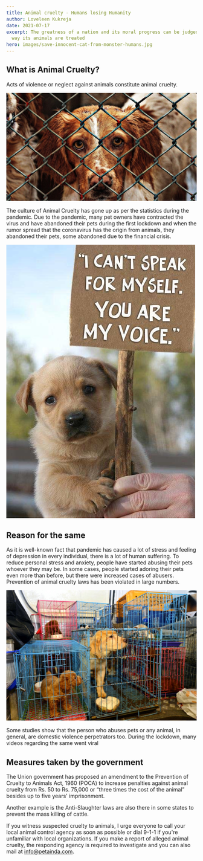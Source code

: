 ```yaml
---
title: Animal cruelty - Humans losing Humanity
author: Loveleen Kukreja
date: 2021-07-17
excerpt: The greatness of a nation and its moral progress can be judged by the
  way its animals are treated
hero: images/save-innocent-cat-from-monster-humans.jpg
---
```

## What is Animal Cruelty?

Acts of violence or neglect against animals constitute animal cruelty.

![A cute dog behind the bars](images/a-cute-dog-behind-a-prison-barrier.jpeg "A cute dog behind the bars")

The culture of Animal Cruelty has gone up as per the statistics during the pandemic. Due to the pandemic, many pet owners have contracted the virus and have abandoned their pets during the first lockdown and when the rumor spread that the coronavirus has the origin from animals, they abandoned their pets, some abandoned due to the financial crisis.

![Innocent dog asking for help](images/innocent-dog-asking-for-help.jpg "Innocent dog asking for help")

## Reason for the same

As it is well-known fact that pandemic has caused a lot of stress and feeling of depression in every individual, there is a lot of human suffering. To reduce personal stress and anxiety, people have started abusing their pets whoever they may be. In some cases, people started adoring their pets even more than before, but there were increased cases of abusers. Prevention of animal cruelty laws has been violated in large numbers.

![Animal cruelty losing humanity](images/animal-cruelty-humans-losing-humanity.jpg "Animal cruelty losing humanity")

Some studies show that the person who abuses pets or any animal, in general, are domestic violence perpetrators too. During the lockdown, many videos regarding the same went viral 

## Measures taken by the government

The Union government has proposed an amendment to the Prevention of Cruelty to Animals Act, 1960 (POCA) to increase penalties against animal cruelty from Rs. 50 to Rs. 75,000 or “three times the cost of the animal” besides up to five years' imprisonment.<!--StartFragment-->

Another example is the Anti-Slaughter laws are also there in some states to prevent the mass killing of cattle.

If you witness suspected cruelty to animals, I urge everyone to call your local animal control agency as soon as possible or dial 9-1-1 if you're unfamiliar with local organizations. If you make a report of alleged animal cruelty, the responding agency is required to investigate and you can also mail at [info@petainda.com](mailto:info@petainda.com).